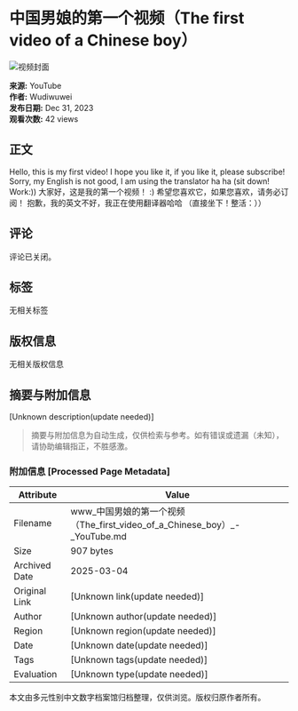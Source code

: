 # 中国男娘的第一个视频（The first video of a Chinese boy）

![视频封面](https://i.ytimg.com/vi/YOppqWnOtAU/hqdefault.jpg?v=6772e2d2&sqp=-oaymwEmCKgBEF5IWvKriqkDGQgBFQAAiEIYAdgBAeIBCggYEAIYBjgBQAE=&rs=AOn4CLDoUPzrWElKrDSuMmAP8Q1WzrP1IQ)

**来源:** YouTube  
**作者:** Wudiwuwei  
**发布日期:** Dec 31, 2023  
**观看次数:** 42 views

## 正文

Hello, this is my first video! I hope you like it, if you like it, please subscribe! Sorry, my English is not good, I am using the translator ha ha (sit down! Work:)) 大家好，这是我的第一个视频！ :) 希望您喜欢它，如果您喜欢，请务必订阅！ 抱歉，我的英文不好，我正在使用翻译器哈哈 （直接坐下！整活：））

## 评论

评论已关闭。

## 标签

无相关标签

## 版权信息

无相关版权信息
<!-- tcd_original_link https://www.youtube.com/watch?v=B8COxOBytqQ -->


## 摘要与附加信息

<!-- tcd_abstract -->
[Unknown description(update needed)]
<!-- tcd_abstract_end -->

> 摘要与附加信息为自动生成，仅供检索与参考。如有错误或遗漏（未知），请协助编辑指正，不胜感激。

### 附加信息 [Processed Page Metadata]

| Attribute       | Value                                  |
|-----------------|----------------------------------------|
| Filename        | www_中国男娘的第一个视频（The_first_video_of_a_Chinese_boy）_-_YouTube.md                             |
| Size            | 907 bytes                           |
| Archived Date   | 2025-03-04                             |
| Original Link   | [Unknown link(update needed)]                       |
| Author          | [Unknown author(update needed)]                               |
| Region          | [Unknown region(update needed)]                               |
| Date            | [Unknown date(update needed)]                                 |
| Tags            | [Unknown tags(update needed)]                                 |
| Evaluation            | [Unknown type(update needed)]                                 |
<!-- tcd_table_end -->

本文由多元性别中文数字档案馆归档整理，仅供浏览。版权归原作者所有。

